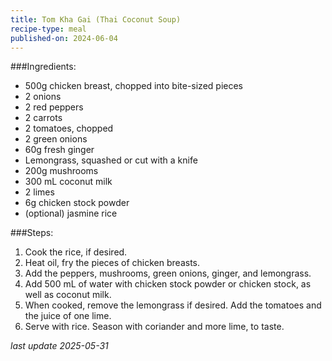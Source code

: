 ```yaml
---
title: Tom Kha Gai (Thai Coconut Soup)
recipe-type: meal
published-on: 2024-06-04
---
```


###Ingredients:
* 500g chicken breast, chopped into bite-sized pieces
* 2 onions
* 2 red peppers
* 2 carrots
* 2 tomatoes, chopped
* 2 green onions
* 60g fresh ginger
* Lemongrass, squashed or cut with a knife
* 200g mushrooms
* 300 mL coconut milk
* 2 limes
* 6g chicken stock powder
* (optional) jasmine rice


###Steps:
1. Cook the rice, if desired.
1. Heat oil, fry the pieces of chicken breasts.
1. Add the peppers, mushrooms, green onions, ginger, and lemongrass.
1. Add 500 mL of water with chicken stock powder or chicken stock, as well as coconut milk.
1. When cooked, remove the lemongrass if desired. Add the tomatoes and the juice of one lime.
1. Serve with rice. Season with coriander and more lime, to taste.

*last update 2025-05-31*
